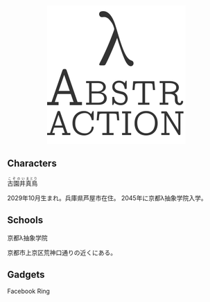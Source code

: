 <!--
! -T "Knowledge"
-->
<p align="center"><img id="logo" src="abstr-logo.png" width="320px" 
height="320px" /></p>

## Characters

<ruby>古園井<rp>(</rp><rt>こぞのい</rt><rp>)</rp></ruby><ruby>真鳥<rp>(</rp><rt>まとり</rt><rp>)</rp></ruby>

2029年10月生まれ。兵庫県芦屋市在住。
2045年に京都λ抽象学院入学。

## Schools

京都λ抽象学院

京都市上京区荒神口通りの近くにある。


## Gadgets

Facebook Ring
